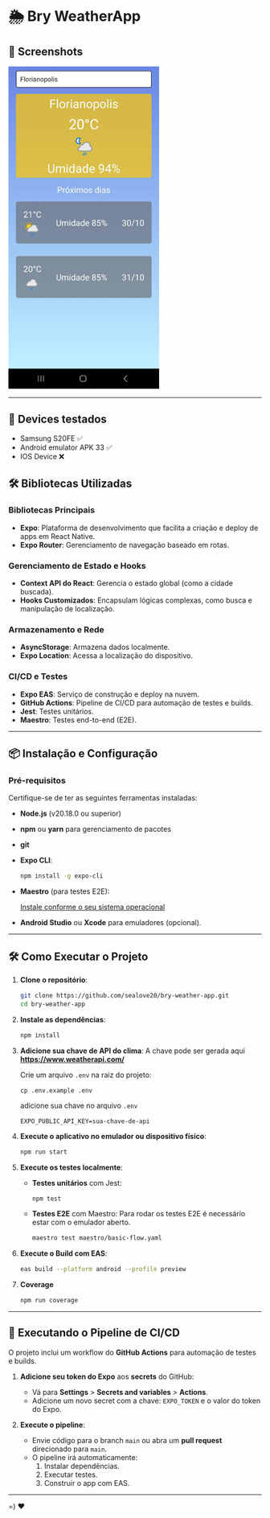 # 🌦️ Bry WeatherApp


## 📱 **Screenshots**

<img src=".github/wheaterapp.jpeg" width="300" />

---

## 🧪 **Devices testados**
- Samsung S20FE ✅
- Android emulator APK 33 ✅
- IOS Device ❌

## 🛠️ **Bibliotecas Utilizadas**

### **Bibliotecas Principais**

- **Expo**: Plataforma de desenvolvimento que facilita a criação e deploy de apps em React Native.
- **Expo Router**: Gerenciamento de navegação baseado em rotas.

### **Gerenciamento de Estado e Hooks**

- **Context API do React**: Gerencia o estado global (como a cidade buscada).
- **Hooks Customizados**: Encapsulam lógicas complexas, como busca e manipulação de localização.

### **Armazenamento e Rede**

- **AsyncStorage**: Armazena dados localmente.
- **Expo Location**: Acessa a localização do dispositivo.

### **CI/CD e Testes**

- **Expo EAS**: Serviço de construção e deploy na nuvem.
- **GitHub Actions**: Pipeline de CI/CD para automação de testes e builds.
- **Jest**: Testes unitários.
- **Maestro**: Testes end-to-end (E2E).

---

## 📦 **Instalação e Configuração**

### **Pré-requisitos**

Certifique-se de ter as seguintes ferramentas instaladas:

- **Node.js** (v20.18.0 ou superior)
- **npm** ou **yarn** para gerenciamento de pacotes
- **git**
- **Expo CLI**:

  ```bash
  npm install -g expo-cli
  ```

- **Maestro** (para testes E2E):

    [Instale conforme o seu sistema operacional](https://maestro.mobile.dev/getting-started/installing-maestro)


- **Android Studio** ou **Xcode** para emuladores (opcional).

---

## 🛠️ **Como Executar o Projeto**

1. **Clone o repositório**:

   ```bash
   git clone https://github.com/sealove20/bry-weather-app.git
   cd bry-weather-app
   ```

2. **Instale as dependências**:

   ```bash
   npm install
   ```

3. **Adicione sua chave de API do clima**:
   A chave pode ser gerada aqui **https://www.weatherapi.com/**

   Crie um arquivo `.env` na raiz do projeto:

   ```
   cp .env.example .env

   ```
   adicione sua chave no arquivo `.env`

    ```
   EXPO_PUBLIC_API_KEY=sua-chave-de-api
   ```

5. **Execute o aplicativo no emulador ou dispositivo físico**:

     ```bash
     npm run start
     ```

6. **Execute os testes localmente**:

   - **Testes unitários** com Jest:

     ```bash
     npm test
     ```

   - **Testes E2E** com Maestro:
     Para rodar os testes E2E é necessário estar com o emulador aberto.
     ```bash
     maestro test maestro/basic-flow.yaml
     ```

7. **Execute o Build com EAS**:

   ```bash
   eas build --platform android --profile preview
   ```
   
8. **Coverage**
   ```bash
   npm run coverage
   ```
---

## 🔄 **Executando o Pipeline de CI/CD**

O projeto inclui um workflow do **GitHub Actions** para automação de testes e builds.

1. **Adicione seu token do Expo** aos **secrets** do GitHub:

   - Vá para **Settings** > **Secrets and variables** > **Actions**.
   - Adicione um novo secret com a chave: `EXPO_TOKEN` e o valor do token do Expo.

2. **Execute o pipeline**:
   - Envie código para o branch `main` ou abra um **pull request** direcionado para `main`.
   - O pipeline irá automaticamente:
     1. Instalar dependências.
     2. Executar testes.
     3. Construir o app com EAS.

---


=) ❤️
